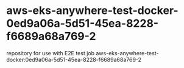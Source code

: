 # aws-eks-anywhere-test-docker-0ed9a06a-5d51-45ea-8228-f6689a68a769-2
repository for use with E2E test job aws-eks-anywhere-test-docker:0ed9a06a-5d51-45ea-8228-f6689a68a769-2
